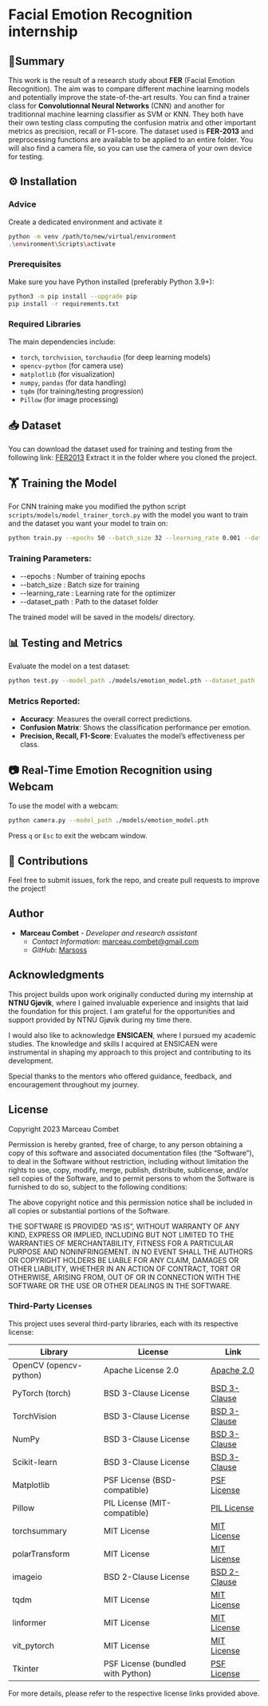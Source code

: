 # Facial Emotion Recognition internship

## 📌Summary

This work is the result of a research study about **FER** (Facial Emotion Recognition). The aim was to compare different machine learning models and potentially improve the state-of-the-art results. You can find a trainer class for **Convolutionnal Neural Networks** (CNN) and another for traditionnal machine learning classifier as SVM or KNN. They both have their own testing class computing the confusion matrix and other important metrics as precision, recall or F1-score. The dataset used is **FER-2013** and preprocessing functions are available to be applied to an entire folder. You will also find a camera file, so you can use the camera of your own device for testing. 

## ⚙️ Installation

### Advice
Create a dedicated environment and activate it
```bash
python -m venv /path/to/new/virtual/environment
.\environment\Scripts\activate  
```

### Prerequisites
Make sure you have Python installed (preferably Python 3.9+):
```bash
python3 -m pip install --upgrade pip
pip install -r requirements.txt
```

### Required Libraries
The main dependencies include:
- `torch`, `torchvision`, `torchaudio` (for deep learning models)
- `opencv-python` (for camera use)
- `matplotlib` (for visualization)
- `numpy`, `pandas` (for data handling)
- `tqdm` (for training/testing progression)
- `Pillow` (for image processing)

## 📥 Dataset

You can download the dataset used for training and testing from the following link: [FER2013](https://www.kaggle.com/datasets/msambare/fer2013)
Extract it in the folder where you cloned the project.

## 🏋️ Training the Model

For CNN training make you modified the python script ``scripts/models/model_trainer_torch.py`` with the model you want to train and the dataset you want your model to train on:

```bash
python train.py --epochs 50 --batch_size 32 --learning_rate 0.001 --dataset_path ./data
```

### Training Parameters:
- --epochs : Number of training epochs
- --batch_size : Batch size for training
- --learning_rate : Learning rate for the optimizer
- --dataset_path : Path to the dataset folder

The trained model will be saved in the models/ directory.

## 📊 Testing and Metrics
Evaluate the model on a test dataset:

```bash
python test.py --model_path ./models/emotion_model.pth --dataset_path ./data/test
```
### Metrics Reported:

- **Accuracy**: Measures the overall correct predictions.
- **Confusion Matrix**: Shows the classification performance per emotion.
- **Precision, Recall, F1-Score**: Evaluates the model’s effectiveness per class.

## 📷 Real-Time Emotion Recognition using Webcam

To use the model with a webcam:

```bash
python camera.py --model_path ./models/emotion_model.pth
```

Press `q` or `Esc` to exit the webcam window.

## 📌 Contributions

Feel free to submit issues, fork the repo, and create pull requests to improve the project!

## Author

- **Marceau Combet** - *Developer and research assistant*
  - *Contact Information*: [marceau.combet@gmail.com](marceau.combet@gmail.com)
  - *GitHub*: [Marsoss](https://github.com/Marsoss)

## Acknowledgments

This project builds upon work originally conducted during my internship at **NTNU Gjøvik**, where I gained invaluable experience and insights that laid the foundation for this project. I am grateful for the opportunities and support provided by NTNU Gjøvik during my time there.

I would also like to acknowledge **ENSICAEN**, where I pursued my academic studies. The knowledge and skills I acquired at ENSICAEN were instrumental in shaping my approach to this project and contributing to its development.

Special thanks to the mentors who offered guidance, feedback, and encouragement throughout my journey.

## License

Copyright 2023 Marceau Combet

Permission is hereby granted, free of charge, to any person obtaining a copy of this software and associated documentation files (the “Software”), to deal in the Software without restriction, including without limitation the rights to use, copy, modify, merge, publish, distribute, sublicense, and/or sell copies of the Software, and to permit persons to whom the Software is furnished to do so, subject to the following conditions:

The above copyright notice and this permission notice shall be included in all copies or substantial portions of the Software.

THE SOFTWARE IS PROVIDED “AS IS”, WITHOUT WARRANTY OF ANY KIND, EXPRESS OR IMPLIED, INCLUDING BUT NOT LIMITED TO THE WARRANTIES OF MERCHANTABILITY, FITNESS FOR A PARTICULAR PURPOSE AND NONINFRINGEMENT. IN NO EVENT SHALL THE AUTHORS OR COPYRIGHT HOLDERS BE LIABLE FOR ANY CLAIM, DAMAGES OR OTHER LIABILITY, WHETHER IN AN ACTION OF CONTRACT, TORT OR OTHERWISE, ARISING FROM, OUT OF OR IN CONNECTION WITH THE SOFTWARE OR THE USE OR OTHER DEALINGS IN THE SOFTWARE.

### Third-Party Licenses

This project uses several third-party libraries, each with its respective license:

| Library         | License               | Link |
|----------------|-----------------------|------|
| OpenCV (opencv-python) | Apache License 2.0 | [Apache 2.0](https://opensource.org/licenses/Apache-2.0) |
| PyTorch (torch) | BSD 3-Clause License | [BSD 3-Clause](https://opensource.org/licenses/BSD-3-Clause) |
| TorchVision | BSD 3-Clause License | [BSD 3-Clause](https://opensource.org/licenses/BSD-3-Clause) |
| NumPy | BSD 3-Clause License | [BSD 3-Clause](https://opensource.org/licenses/BSD-3-Clause) |
| Scikit-learn | BSD 3-Clause License | [BSD 3-Clause](https://opensource.org/licenses/BSD-3-Clause) |
| Matplotlib | PSF License (BSD-compatible) | [PSF License](https://matplotlib.org/stable/users/project/license.html) |
| Pillow | PIL License (MIT-compatible) | [PIL License](https://pillow.readthedocs.io/en/stable/license.html) |
| torchsummary | MIT License | [MIT License](https://opensource.org/licenses/MIT) |
| polarTransform | MIT License | [MIT License](https://opensource.org/licenses/MIT) |
| imageio | BSD 2-Clause License | [BSD 2-Clause](https://opensource.org/licenses/BSD-2-Clause) |
| tqdm | MIT License | [MIT License](https://opensource.org/licenses/MIT) |
| linformer | MIT License | [MIT License](https://opensource.org/licenses/MIT) |
| vit_pytorch | MIT License | [MIT License](https://opensource.org/licenses/MIT) |
| Tkinter | PSF License (bundled with Python) | [PSF License](https://docs.python.org/3/license.html) |

For more details, please refer to the respective license links provided above.

